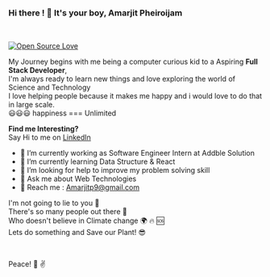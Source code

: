 ### Hi there ! 👋  It's your boy, Amarjit Pheiroijam<br>
<br>

[![Open Source Love](https://badges.frapsoft.com/os/v2/open-source.svg?v=103)](https://github.com/smilegupta)

<!--
**Amarjit-ph/Amarjit-ph** is a ✨ _special_ ✨ repository because its `README.md` (this file) appears on your GitHub profile. 
Here are some ideas to get you started: 
-->
My Journey begins with me being a computer curious kid to a Aspiring **Full Stack Developer**,<br>
I'm always ready to learn new things and love exploring the world of Science and Technology<br>
I love helping people because it makes me happy and i would love to do that in large scale.<br>
:smiley::smiley::smiley: happiness  === Unlimited
<br>

**Find me Interesting?**<br>
Say Hi to me on [LinkedIn](https://www.linkedin.com/in/amarjit-pheiroijam-234bba166/)<br>

- 🔭  I’m currently working as Software Engineer Intern at Addble Solution<br>
- 🌱  I’m currently learning Data Structure & React <br>
- 🤔  I’m looking for help to improve my problem solving skill<br>
- 💬  Ask me about Web Technologies<br>
- :e-mail: Reach me : [Amarjitp9@gmail.com](https://mail.google.com/mail/u/0/?fs=1&tf=cm&source=mailto&to=Amarjitp9@gmail.com)<br>

I'm not going to lie to you :no_good: <br>
There's so many people out there :couple: <br>
Who doesn't believe in Climate change :earth_africa: :fire: :sos: <br>
Lets do something and Save our Plant! :sunglasses:

<br>

Peace! :peach: :v:
